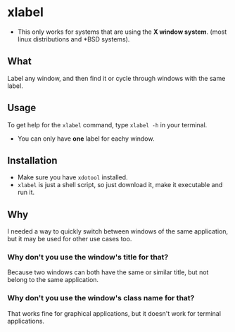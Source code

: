 # xlabel
* This only works for systems that are using the **X window system**. (most linux distributions and *BSD systems).
## What
Label any window, and then find it or cycle through windows with the same label.

## Usage
To get help for the ``xlabel`` command, type ``xlabel -h`` in your terminal.

* You can only have **one** label for eachy window.


## Installation
* Make sure you have ``xdotool`` installed.
* ``xlabel`` is just a shell script, so just download it, make it executable and run it.

## Why
I needed a way to quickly switch between windows of the same application, but it may be used for other use cases too.

### Why don't you use the window's title for that?
Because two windows can both have the same or similar title, but not belong to the same application.

### Why don't you use the window's class name for that?
That works fine for graphical applications, but it doesn't work for terminal applications.
